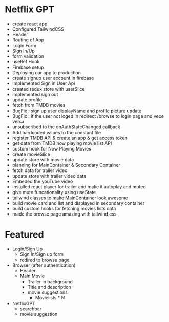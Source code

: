 # Netflix GPT

- create react app
- Configured TailwindCSS
- Header
- Routing of App
- Login Form
- Sign In/Up
- form validation
- useRef Hook
- Firebase setup
- Deploying our app to production
- create signup user account in firebase
- implemented Sign in User Api
- created redux store with userSlice
- implemented sign out
- update profile
- fetch from TMDB movies
- BugFix : sign up user displayName and profile picture update
- BugFix : if the user not loged in redirect /browse to login page and vece versa
- unsubscribed to the onAuthStateChanged callback
- Add hardcoded values to the constant file
- register TMDB API & create an app & get access token
- get data from TMDB now playing movie list API
- custom hook for Now Playing Movies
- create movieSlice
- update store with movie data
- planning for MainContainer & Secondary Container
- fetch data for trailer video
- update store with trailer video data
- Embeded the youTube video
- installed react player for trailer and make it autoplay and muted
- give mute funcationality using useState
- tailwind classes to make MainContainer look awesome
- build movie card and list and displayed in secondary container
- build custom hooks for fetching movies lists data
- made the browse page amazing with tailwind css

# Featured

- Login/Sign Up
  - Sign In/Sign up form
  - redired to browse page
- Browser (after authentication)
  - Header
  - Main Movie
    - Trailer in background
    - Title and description
    - movie suggestions
      - Movielists \* N
- NetflixGPT
  - searchbar
  - movie suggestion
